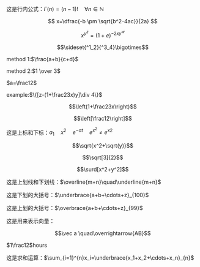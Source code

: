 这是行内公式：$\Gamma(n)=(n-1)!\quad\forall n\in\mathbb N$

$$ x=\dfrac{-b \pm \sqrt{b^2-4ac}}{2a} $$

$$x^{y^z}=(1+e)^{-2xy^w}$$

$$\sideset{^1_2}{^3_4}\bigotimes$$

method 1:$\frac{a+b}{c+d}$

method 2:$1 \over 3$

$a=\frac12$

example:$\{[z-(1+\frac23x)y]\div 4\}$

$$\left(1+\frac23x\right)$$

$$\left[\frac12\right]$$

这是上标和下标：$a_1\quad x^2\quad e^{-\alpha t}\quad e^{x^2}\neq{e^x}^2$

$$\sqrt{x^2+\sqrt(y)}$$

$$\sqrt[3]{2}$$

$$\surd[x^2+y^2]$$

这是上划线和下划线：$\overline{m+n}\quad\underline{m+n}$

这是下划的大括号：$\underbrace{a+b+\cdots+z}_{100}$

这是上划的大括号：$\overbrace{a+b+\cdots+z}_{99}$

这是用来表示向量：


$$\vec a \quad\overrightarrow{AB}$$


$1\frac12$hours

这是求和运算：$\sum_{i=1}^{n}x_i=\underbrace{x_1+x_2+\cdots+x_n}_{n}$


